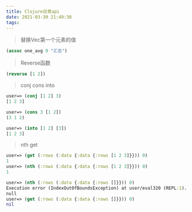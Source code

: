 ```yaml
---
title: Clojure日常api
date: 2021-03-30 21:49:30
tags:
---
```


> 替换Vec第一个元素的值
```clojure
(assoc one_avg 0 "汇总")
```

> Reverse函数
```clojure
(reverse [1 2])
```

> conj cons into
```clojure
user=> (conj [1 2] 3)
[1 2 3]

user=> (cons 3 [1 2])
(3 1 2)

user=> (into [1 2] [3])
[1 2 3]
```

> nth get
```clojure
user=> (get (:rows (:data {:data {:rows [1 2 3]}})) 0)
1
user=> (nth (:rows (:data {:data {:rows [1 2 3]}})) 0)
1

user=> (nth (:rows (:data {:data {:rows []}})) 0)
Execution error (IndexOutOfBoundsException) at user/eval320 (REPL:1).
null
user=> (get (:rows (:data {:data {:rows []}})) 0)
nil
```
